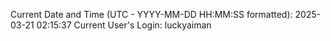 Current Date and Time (UTC - YYYY-MM-DD HH:MM:SS formatted): 2025-03-21 02:15:37
Current User's Login: luckyaiman
